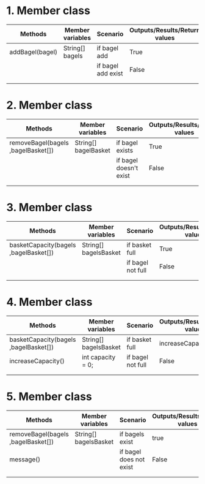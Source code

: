 # 1. Member class


| Methods         | Member variables | Scenario           | Outputs/Results/Return values |
|-----------------|------------------|--------------------|-------------------------------|
| addBagel(bagel) | String[] bagels  | if bagel add       | True                          |
|                 |                  | if bagel add exist | False                         |
|                 |                  |                    |                               |
|                 |                  |                    |

# 2. Member class

| Methods                            | Member variables     | Scenario               | Outputs/Results/Return values |
|------------------------------------|----------------------|------------------------|-------------------------------|
| removeBagel(bagels ,bagelBasket[]) | String[] bagelBasket | if bagel exists        | True                          |
|                                    |                      | if bagel doesn't exist | False                         |
|                                    |                      |                        |                               |
|                                    |                      |                        |

# 3. Member class

| Methods                               | Member variables      | Scenario          | Outputs/Results/Return values |
|---------------------------------------|-----------------------|-------------------|-------------------------------|
| basketCapacity(bagels ,bagelBasket[]) | String[] bagelsBasket | if basket full    | True                          |
|                                       |                       | if bagel not full | False                         |
|                                       |                       |                   |                               |
|                                       |                       |                   |

# 4. Member class

| Methods                               | Member variables      | Scenario          | Outputs/Results/Return values |
|---------------------------------------|-----------------------|-------------------|-------------------------------|
| basketCapacity(bagels ,bagelBasket[]) | String[] bagelsBasket | if basket full    | increaseCapacity();           |
| increaseCapacity()                    | int capacity = 0;     | if bagel not full | False                         |
|                                       |                       |                   |                               |
|                                       |                       |                   |

# 5. Member class

| Methods                            | Member variables      | Scenario                | Outputs/Results/Return values |
|------------------------------------|-----------------------|-------------------------|-------------------------------|
| removeBagel(bagels ,bagelBasket[]) | String[] bagelsBasket | if bagels exist         | true                          |
| message()                          |                       | if bagel does not exist | False                         |
|                                    |                       |                         |                               |
|                                    |                       |                         |
